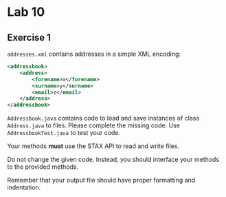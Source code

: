 # Lab 10


## Exercise 1

`addresses.xml` contains addresses in a simple XML encoding:

```xml
<addressbook>
    <address>
        <forename>x</forename>
        <surname>y</surname>
        <email>z</email>
    </address>
</addressbook>
```

`Addressbook.java` contains code to load and save instances of class   
`Address.java` to files. Please complete the missing code. Use `AddressbookTest.java` to test your code. 

Your methods **must** use the STAX API to read and write files. 

Do not change the given code. Instead, you should interface your methods to the provided methods.

Remember that your output file should have proper formatting and indentation.


